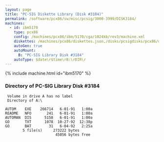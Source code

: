 ```yaml
---
layout: page
title: "PC-SIG Diskette Library (Disk #3184)"
permalink: /software/pcx86/sw/misc/pcsig/3000-3999/DISK3184/
machines:
  - id: ibm5170
    type: pcx86
    config: /machines/pcx86/ibm/5170/cga/1024kb/rev3/machine.xml
    diskettes: /machines/pcx86/diskettes.json,/disks/pcsigdisks/pcx86/diskettes.json
    autoGen: true
    autoMount:
      B: "PC-SIG Library Disk #3184"
    autoType: $date\r$time\rB:\rDIR\r
---
```


{% include machine.html id="ibm5170" %}

### Directory of PC-SIG Library Disk #3184

     Volume in drive A has no label
     Directory of A:\

    AUTOM    EXE    266714   6-01-91   1:00a
    README   NFO       241   6-01-91   1:00a
    AUTOMAN  DIS      5158   6-01-91   1:00a
    GO       TXT      1078  10-27-92  12:38p
    GO       BAT        31   6-04-92   2:25a
            5 file(s)     273222 bytes
                           45056 bytes free

